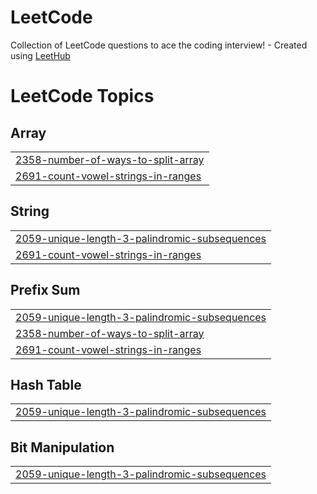 # LeetCode
Collection of LeetCode questions to ace the coding interview! - Created using [LeetHub](https://github.com/QasimWani/LeetHub)

<!---LeetCode Topics Start-->
# LeetCode Topics
## Array
|  |
| ------- |
| [2358-number-of-ways-to-split-array](https://github.com/songgoeun/LeetCode/tree/master/2358-number-of-ways-to-split-array) |
| [2691-count-vowel-strings-in-ranges](https://github.com/songgoeun/LeetCode/tree/master/2691-count-vowel-strings-in-ranges) |
## String
|  |
| ------- |
| [2059-unique-length-3-palindromic-subsequences](https://github.com/songgoeun/LeetCode/tree/master/2059-unique-length-3-palindromic-subsequences) |
| [2691-count-vowel-strings-in-ranges](https://github.com/songgoeun/LeetCode/tree/master/2691-count-vowel-strings-in-ranges) |
## Prefix Sum
|  |
| ------- |
| [2059-unique-length-3-palindromic-subsequences](https://github.com/songgoeun/LeetCode/tree/master/2059-unique-length-3-palindromic-subsequences) |
| [2358-number-of-ways-to-split-array](https://github.com/songgoeun/LeetCode/tree/master/2358-number-of-ways-to-split-array) |
| [2691-count-vowel-strings-in-ranges](https://github.com/songgoeun/LeetCode/tree/master/2691-count-vowel-strings-in-ranges) |
## Hash Table
|  |
| ------- |
| [2059-unique-length-3-palindromic-subsequences](https://github.com/songgoeun/LeetCode/tree/master/2059-unique-length-3-palindromic-subsequences) |
## Bit Manipulation
|  |
| ------- |
| [2059-unique-length-3-palindromic-subsequences](https://github.com/songgoeun/LeetCode/tree/master/2059-unique-length-3-palindromic-subsequences) |
<!---LeetCode Topics End-->